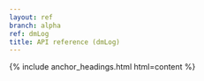 ```yaml
---
layout: ref
branch: alpha
ref: dmLog
title: API reference (dmLog)
---
```

{% include anchor_headings.html html=content %}